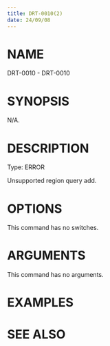 ```yaml
---
title: DRT-0010(2)
date: 24/09/08
---
```


# NAME

DRT-0010 - DRT-0010

# SYNOPSIS

N/A.

# DESCRIPTION

Type: ERROR

Unsupported region query add.

# OPTIONS

This command has no switches.

# ARGUMENTS

This command has no arguments.

# EXAMPLES

# SEE ALSO
